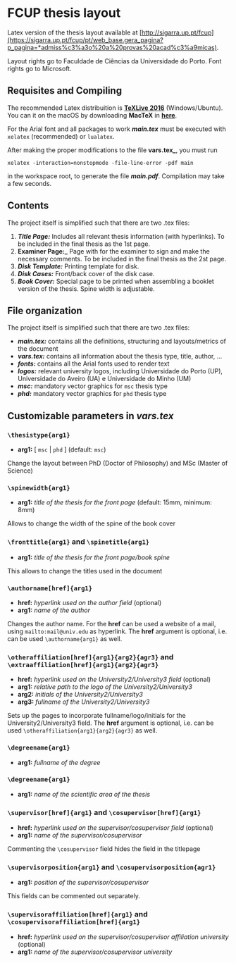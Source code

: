 # FCUP thesis layout 

Latex version of the thesis layout available at [http://sigarra.up.pt/fcup](https://sigarra.up.pt/fcup/pt/web_base.gera_pagina?p_pagina=*admiss%c3%a3o%20a%20provas%20acad%c3%a9micas).

Layout rights go to Faculdade de Ciências da Universidade do Porto. Font rights go to Microsoft.


## Requisites and Compiling

The recommended Latex distribuition is [**TeXLive 2016**](https://www.tug.org/texlive/windows.html) (Windows/Ubuntu). You can it on the macOS by downloading **MacTeX** in [**here**](https://www.tug.org/texlive/windows.html).

For the Arial font and all packages to work **_main.tex_** must be executed with `xelatex` (recommended) or `lualatex`. 

After making the proper modifications to the file **vars.tex_**, you must run
```
xelatex -interaction=nonstopmode -file-line-error -pdf main
```
in the workspace root, to generate the file **_main.pdf_**. Compilation may take a few seconds.


## Contents

The project itself is simplified such that there are two .tex files:
1. **_Title Page:_** Includes all relevant thesis information (with hyperlinks). To be included in the final thesis as the 1st page.
2. **Examiner Page:_** Page with for the examiner to sign and make the necessary comments. To be included in the final thesis as the 2st page.
3. **_Disk Template:_** Printing template for disk.
4. **_Disk Cases:_** Front/back cover of the disk case.
5. **_Book Cover:_** Special page to be printed when assembling a booklet version of the thesis. Spine width is adjustable.


## File organization

The project itself is simplified such that there are two .tex files:
- **_main.tex:_** contains all the definitions, structuring and layouts/metrics of the document
- **_vars.tex:_** contains all information about the thesis type, title, author, ...
- **_fonts:_** contains all the Arial fonts used to render text
- **_logos:_** relevant university logos, including Universidade do Porto (UP), Universidade do Aveiro (UA) e Universidade do Minho (UM)
- **_msc:_** mandatory vector graphics for `msc` thesis type
- **_phd:_** mandatory vector graphics for `phd` thesis type


## Customizable parameters in **_vars.tex_**

### `\thesistype{arg1}` 

- **arg1:** [ `msc` | `phd` ] (default: `msc`)

Change the layout between PhD (Doctor of Philosophy) and MSc (Master of Science)


### `\spinewidth{arg1}` 

- **arg1:** _title of the thesis for the front page_ (default: 15mm, minimum: 8mm)

Allows to change the width of the spine of the book cover


### `\fronttitle{arg1}` and `\spinetitle{arg1}` 

- **arg1:**  _title of the thesis for the front page/book spine_

This allows to change the titles used in the document


### `\authorname[href]{arg1}` 

- **href:** _hyperlink used on the author field_ (optional)
- **arg1:** _name of the author_

Changes the author name. For the **href** can be used a website of a mail, using `mailto:mail@univ.edu` as hyperlink.
The **href** argument is optional, i.e. can be used `\authorname{arg1}` as well.

### `\otheraffiliation[href]{arg1}{arg2}{agr3}` and `\extraaffiliation[href]{arg1}{arg2}{agr3}`

- **href:** _hyperlink used on the University2/University3 field_ (optional)
- **arg1:** _relative path to the logo of the University2/University3_
- **arg2:** _initials of the University2/University3_
- **arg3:** _fullname of the University2/University3_

Sets up the pages to incorporate fullname/logo/initials for the University2/University3 field.
The **href** argument is optional, i.e. can be used `\otheraffiliation{arg1}{arg2}{agr3}` as well.

### `\degreename{arg1}` 

- **arg1:** _fullname of the degree_

### `\degreename{arg1}` 

- **arg1:** _name of the scientific area of the thesis_

### `\supervisor[href]{arg1}` and `\cosupervisor[href]{arg1}`

- **href:** _hyperlink used on the supervisor/cosupervisor field_ (optional)
- **arg1:** _name of the supervisor/cosupervisor_

Commenting the `\cosupervisor` field hides the field in the titlepage

### `\supervisorposition{arg1}` and `\cosupervisorposition{agr1}`

- **arg1:** _position of the supervisor/cosupervisor_

This fields can be commented out separately.

### `\supervisoraffiliation[href]{arg1}` and `\cosupervisoraffiliation[href]{arg1}`

- **href:** _hyperlink used on the supervisor/cosupervisor affiliation university_ (optional)
- **arg1:** _name of the supervisor/cosupervisor university_